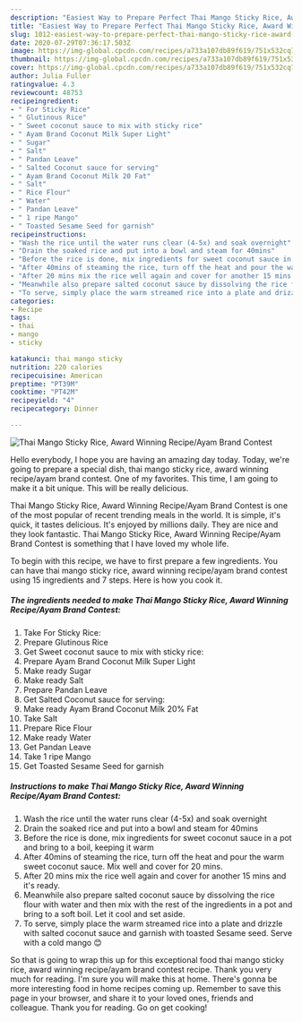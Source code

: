 ```yaml
---
description: "Easiest Way to Prepare Perfect Thai Mango Sticky Rice, Award Winning Recipe/Ayam Brand Contest"
title: "Easiest Way to Prepare Perfect Thai Mango Sticky Rice, Award Winning Recipe/Ayam Brand Contest"
slug: 1012-easiest-way-to-prepare-perfect-thai-mango-sticky-rice-award-winning-recipe-ayam-brand-contest
date: 2020-07-29T07:36:17.503Z
image: https://img-global.cpcdn.com/recipes/a733a107db89f619/751x532cq70/thai-mango-sticky-rice-award-winning-recipeayam-brand-contest-recipe-main-photo.jpg
thumbnail: https://img-global.cpcdn.com/recipes/a733a107db89f619/751x532cq70/thai-mango-sticky-rice-award-winning-recipeayam-brand-contest-recipe-main-photo.jpg
cover: https://img-global.cpcdn.com/recipes/a733a107db89f619/751x532cq70/thai-mango-sticky-rice-award-winning-recipeayam-brand-contest-recipe-main-photo.jpg
author: Julia Fuller
ratingvalue: 4.3
reviewcount: 48753
recipeingredient:
- " For Sticky Rice"
- " Glutinous Rice"
- " Sweet coconut sauce to mix with sticky rice"
- " Ayam Brand Coconut Milk Super Light"
- " Sugar"
- " Salt"
- " Pandan Leave"
- " Salted Coconut sauce for serving"
- " Ayam Brand Coconut Milk 20 Fat"
- " Salt"
- " Rice Flour"
- " Water"
- " Pandan Leave"
- " 1 ripe Mango"
- " Toasted Sesame Seed for garnish"
recipeinstructions:
- "Wash the rice until the water runs clear (4-5x) and soak overnight"
- "Drain the soaked rice and put into a bowl and steam for 40mins"
- "Before the rice is done, mix ingredients for sweet coconut sauce in a pot and bring to a boil, keeping it warm"
- "After 40mins of steaming the rice, turn off the heat and pour the warm sweet coconut sauce. Mix well and cover for 20 mins."
- "After 20 mins mix the rice well again and cover for another 15 mins and it&#39;s ready."
- "Meanwhile also prepare salted coconut sauce by dissolving the rice flour with water and then mix with the rest of the ingredients in a pot and bring to a soft boil. Let it cool and set aside."
- "To serve, simply place the warm streamed rice into a plate and drizzle with salted coconut sauce and garnish with toasted Sesame seed. Serve with a cold mango 😊"
categories:
- Recipe
tags:
- thai
- mango
- sticky

katakunci: thai mango sticky 
nutrition: 220 calories
recipecuisine: American
preptime: "PT39M"
cooktime: "PT42M"
recipeyield: "4"
recipecategory: Dinner

---
```



![Thai Mango Sticky Rice, Award Winning Recipe/Ayam Brand Contest](https://img-global.cpcdn.com/recipes/a733a107db89f619/751x532cq70/thai-mango-sticky-rice-award-winning-recipeayam-brand-contest-recipe-main-photo.jpg)

Hello everybody, I hope you are having an amazing day today. Today, we're going to prepare a special dish, thai mango sticky rice, award winning recipe/ayam brand contest. One of my favorites. This time, I am going to make it a bit unique. This will be really delicious.

Thai Mango Sticky Rice, Award Winning Recipe/Ayam Brand Contest is one of the most popular of recent trending meals in the world. It is simple, it's quick, it tastes delicious. It's enjoyed by millions daily. They are nice and they look fantastic. Thai Mango Sticky Rice, Award Winning Recipe/Ayam Brand Contest is something that I have loved my whole life.




To begin with this recipe, we have to first prepare a few ingredients. You can have thai mango sticky rice, award winning recipe/ayam brand contest using 15 ingredients and 7 steps. Here is how you cook it.

<!--inarticleads1-->

##### The ingredients needed to make Thai Mango Sticky Rice, Award Winning Recipe/Ayam Brand Contest:

1. Take  For Sticky Rice:
1. Prepare  Glutinous Rice
1. Get  Sweet coconut sauce to mix with sticky rice:
1. Prepare  Ayam Brand Coconut Milk Super Light
1. Make ready  Sugar
1. Make ready  Salt
1. Prepare  Pandan Leave
1. Get  Salted Coconut sauce for serving:
1. Make ready  Ayam Brand Coconut Milk 20% Fat
1. Take  Salt
1. Prepare  Rice Flour
1. Make ready  Water
1. Get  Pandan Leave
1. Take  1 ripe Mango
1. Get  Toasted Sesame Seed for garnish




<!--inarticleads2-->

##### Instructions to make Thai Mango Sticky Rice, Award Winning Recipe/Ayam Brand Contest:

1. Wash the rice until the water runs clear (4-5x) and soak overnight
1. Drain the soaked rice and put into a bowl and steam for 40mins
1. Before the rice is done, mix ingredients for sweet coconut sauce in a pot and bring to a boil, keeping it warm
1. After 40mins of steaming the rice, turn off the heat and pour the warm sweet coconut sauce. Mix well and cover for 20 mins.
1. After 20 mins mix the rice well again and cover for another 15 mins and it&#39;s ready.
1. Meanwhile also prepare salted coconut sauce by dissolving the rice flour with water and then mix with the rest of the ingredients in a pot and bring to a soft boil. Let it cool and set aside.
1. To serve, simply place the warm streamed rice into a plate and drizzle with salted coconut sauce and garnish with toasted Sesame seed. Serve with a cold mango 😊




So that is going to wrap this up for this exceptional food thai mango sticky rice, award winning recipe/ayam brand contest recipe. Thank you very much for reading. I'm sure you will make this at home. There's gonna be more interesting food in home recipes coming up. Remember to save this page in your browser, and share it to your loved ones, friends and colleague. Thank you for reading. Go on get cooking!
